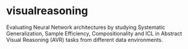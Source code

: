 # visualreasoning
Evaluating Neural Network architectures by studying Systematic Generalization, Sample Efficiency, Compositionality and ICL in Abstract Visual Reasoning (AVR) tasks from different data environments.
